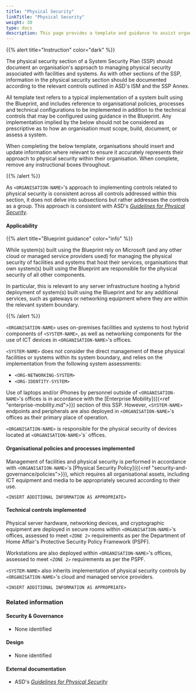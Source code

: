 ```yaml
---
title: "Physical Security"
linkTitle: "Physical Security"
weight: 30
type: docs
description: This page provides a template and guidance to assist organisations in documenting their approach to physical security associated with their system(s) built on ASD's Blueprint for Secure Cloud.
---
```


{{% alert title="Instruction" color="dark" %}}

The physical security section of a System Security Plan (SSP) should document an organisation's approach to managing physical security associated with facilities and systems. As with other sections of the SSP, information in the physical security section should be documented according to the relevant controls outlined in ASD's ISM and the SSP Annex.

All template text refers to a typical implementation of a system built using the Blueprint, and includes reference to organisational policies, processes and technical configurations to be implemented in addition to the technical controls that may be configured using guidance in the Blueprint. Any implementation implied by the below should not be considered as prescriptive as to how an organisation must scope, build, document, or assess a system.

When completing the below template, organisations should insert and update information where relevant to ensure it accurately represents their approach to physical security within their organisation. When complete, remove any instructional boxes throughout. 

{{% /alert %}}

As `<ORGANISATION-NAME>`'s approach to implementing controls related to physical security is consistent across all controls addressed within this section, it does not delve into subsections but rather addresses the controls as a group. This approach is consistent with ASD's [*Guidelines for Physical Security*](https://www.cyber.gov.au/resources-business-and-government/essential-cyber-security/ism/cyber-security-guidelines/guidelines-physical-security). 

#### Applicability

{{% alert title="Blueprint guidance" color="info" %}}

While system(s) built using the Blueprint rely on Microsoft (and any other cloud or managed service providers used) for managing the physical security of facilities and systems that host their services, organisations that own system(s) built using the Blueprint are responsible for the physical security of all other components.

In particular, this is relevant to any server infrastructure hosting a hybrid deployment of system(s) built using the Blueprint and for any additional services, such as gateways or networking equipment where they are within the relevant system boundary.

{{% /alert %}}

`<ORGANISATION-NAME>` uses on-premises facilities and systems to host hybrid components of `<SYSTEM-NAME>`, as well as networking components for the use of ICT devices in `<ORGANISATION-NAME>`'s offices.

`<SYSTEM-NAME>` does not consider the direct management of these physical facilities or systems within its system boundary, and relies on the implementation from the following system assessments:

- `<ORG-NETWORKING-SYSTEM>`
- `<ORG-IDENTITY-SYSTEM>`

Use of laptops and/or iPhones by personnel outside of `<ORGANISATION-NAME>`'s offices is in accordance with the [Enterprise Mobility]({{<ref "enterprise-mobility.md">}}) section of this SSP. However, `<SYSTEM-NAME>` endpoints and peripherals are also deployed in `<ORGANISATION-NAME>`'s offices as their primary place of operation.

`<ORGANISATION-NAME>` is responsible for the physical security of devices located at `<ORGANISATION-NAME>`'s` offices. 

#### Organisational  policies and processes implemented

Management of facilities and physical security is performed in accordance with `<ORGANISATION-NAME>`'s [Physical Security Policy]({{<ref "security-and-governance/policies">}}), which requires all organisational assets, including ICT equipment and media to be appropriately secured according to their use.

`<INSERT ADDITIONAL INFORMATION AS APPROPRIATE>`

#### Technical controls implemented

Physical server hardware, networking devices, and cryptographic equipment are deployed in secure rooms within `<ORGANISATION-NAME>`'s offices, assessed to meet `<ZONE 2>` requirements as per the Department of Home Affair's Protective Security Policy Framework (PSPF).

Workstations are also deployed within `<ORGANISATION-NAME>`'s offices, assessed to meet `<ZONE 2>` requirements as per the PSPF.

`<SYSTEM-NAME>` also inherits implementation of physical security controls by `<ORGANISATION-NAME>`'s cloud and managed service providers.

`<INSERT ADDITIONAL INFORMATION AS APPROPRIATE>`

### Related information

#### Security & Governance

- None identified

#### Design

- None identified

#### External documentation

- ASD's [*Guidelines for Physical Security*](https://www.cyber.gov.au/resources-business-and-government/essential-cyber-security/ism/cyber-security-guidelines/guidelines-physical-security)